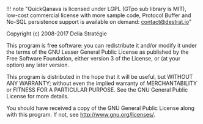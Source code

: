 
!!! note "QuickQanava is licensed under LGPL (GTpo sub library is MIT), low-cost commercial license with more sample code, Protocol Buffer and No-SQL persistence support is available on demand: contact@destrat.io"

Copyright (c) 2008-2017 Delia Stratégie

This program is free software: you can redistribute it and/or modify
it under the terms of the GNU Lesser General Public License as published by
the Free Software Foundation, either version 3 of the License, or
(at your option) any later version.

This program is distributed in the hope that it will be useful,
but WITHOUT ANY WARRANTY; without even the implied warranty of
MERCHANTABILITY or FITNESS FOR A PARTICULAR PURPOSE.  See the
GNU General Public License for more details.

You should have received a copy of the GNU General Public License
along with this program.  If not, see <http://www.gnu.org/licenses/>.

